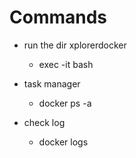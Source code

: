 # Commands

* run the dir xplorerdocker
  * exec -it <imageName> bash

* task manager
	* docker ps -a

* check log
	* docker logs <imageName>
